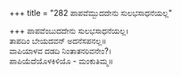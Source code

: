 +++
title = "282 ಪಾಪವೆಮ್ಬುದದೇನು ಸುಲಭಸಾಧನೆಯಲ್ಲ"

+++
ಪಾಪವೆಂಬುದದೇನು ಸುಲಭಸಾಧನೆಯಲ್ಲ।  
ತಾಪದಿಂ ಬೇಯದವನ್ ಅದನೆಸಪನಲ್ಲ॥  
ವಾಪಿಯಾಳವ ದಡದಿ ನಿಂತಾತನರಿವನೇಂ?।  
ಪಾಪಿಯೆದೆಯೊಳಕಿಳಿಯೊ - ಮಂಕುತಿಮ್ಮ॥  
